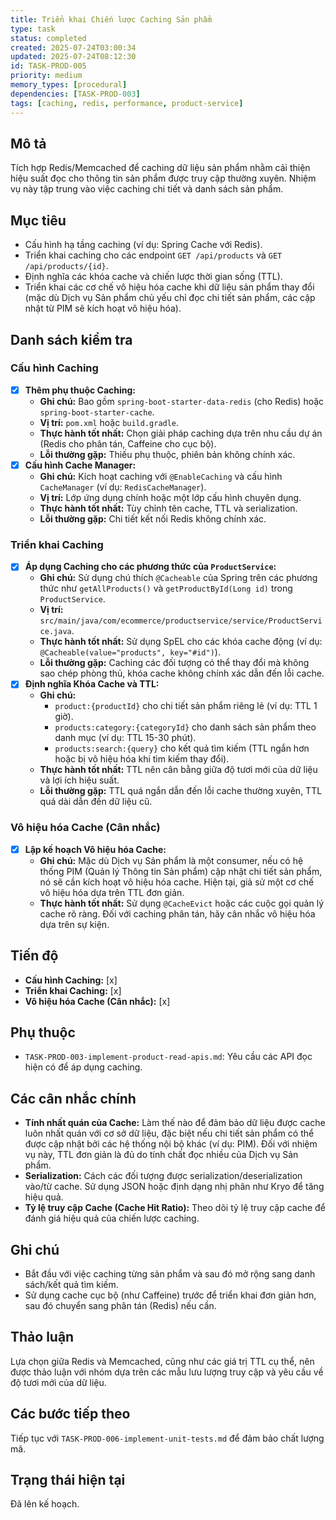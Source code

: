 ```yaml
---
title: Triển khai Chiến lược Caching Sản phẩm
type: task
status: completed
created: 2025-07-24T03:00:34
updated: 2025-07-24T08:12:30
id: TASK-PROD-005
priority: medium
memory_types: [procedural]
dependencies: [TASK-PROD-003]
tags: [caching, redis, performance, product-service]
---
```


## Mô tả

Tích hợp Redis/Memcached để caching dữ liệu sản phẩm nhằm cải thiện hiệu suất đọc cho thông tin sản phẩm được truy cập thường xuyên. Nhiệm vụ này tập trung vào việc caching chi tiết và danh sách sản phẩm.

## Mục tiêu

*   Cấu hình hạ tầng caching (ví dụ: Spring Cache với Redis).
*   Triển khai caching cho các endpoint `GET /api/products` và `GET /api/products/{id}`.
*   Định nghĩa các khóa cache và chiến lược thời gian sống (TTL).
*   Triển khai các cơ chế vô hiệu hóa cache khi dữ liệu sản phẩm thay đổi (mặc dù Dịch vụ Sản phẩm chủ yếu chỉ đọc chi tiết sản phẩm, các cập nhật từ PIM sẽ kích hoạt vô hiệu hóa).

## Danh sách kiểm tra

### Cấu hình Caching
- [x] **Thêm phụ thuộc Caching:**
    - **Ghi chú:** Bao gồm `spring-boot-starter-data-redis` (cho Redis) hoặc `spring-boot-starter-cache`.
    - **Vị trí:** `pom.xml` hoặc `build.gradle`.
    - **Thực hành tốt nhất:** Chọn giải pháp caching dựa trên nhu cầu dự án (Redis cho phân tán, Caffeine cho cục bộ).
    - **Lỗi thường gặp:** Thiếu phụ thuộc, phiên bản không chính xác.
- [x] **Cấu hình Cache Manager:**
    - **Ghi chú:** Kích hoạt caching với `@EnableCaching` và cấu hình `CacheManager` (ví dụ: `RedisCacheManager`).
    - **Vị trí:** Lớp ứng dụng chính hoặc một lớp cấu hình chuyên dụng.
    - **Thực hành tốt nhất:** Tùy chỉnh tên cache, TTL và serialization.
    - **Lỗi thường gặp:** Chi tiết kết nối Redis không chính xác.

### Triển khai Caching
- [x] **Áp dụng Caching cho các phương thức của `ProductService`:**
    - **Ghi chú:** Sử dụng chú thích `@Cacheable` của Spring trên các phương thức như `getAllProducts()` và `getProductById(Long id)` trong `ProductService`.
    - **Vị trí:** `src/main/java/com/ecommerce/productservice/service/ProductService.java`.
    - **Thực hành tốt nhất:** Sử dụng SpEL cho các khóa cache động (ví dụ: `@Cacheable(value="products", key="#id")`).
    - **Lỗi thường gặp:** Caching các đối tượng có thể thay đổi mà không sao chép phòng thủ, khóa cache không chính xác dẫn đến lỗi cache.
- [x] **Định nghĩa Khóa Cache và TTL:**
    - **Ghi chú:**
        *   `product:{productId}` cho chi tiết sản phẩm riêng lẻ (ví dụ: TTL 1 giờ).
        *   `products:category:{categoryId}` cho danh sách sản phẩm theo danh mục (ví dụ: TTL 15-30 phút).
        *   `products:search:{query}` cho kết quả tìm kiếm (TTL ngắn hơn hoặc bị vô hiệu hóa khi tìm kiếm thay đổi).
    - **Thực hành tốt nhất:** TTL nên cân bằng giữa độ tươi mới của dữ liệu và lợi ích hiệu suất.
    - **Lỗi thường gặp:** TTL quá ngắn dẫn đến lỗi cache thường xuyên, TTL quá dài dẫn đến dữ liệu cũ.

### Vô hiệu hóa Cache (Cân nhắc)
- [x] **Lập kế hoạch Vô hiệu hóa Cache:**
    - **Ghi chú:** Mặc dù Dịch vụ Sản phẩm là một consumer, nếu có hệ thống PIM (Quản lý Thông tin Sản phẩm) cập nhật chi tiết sản phẩm, nó sẽ cần kích hoạt vô hiệu hóa cache. Hiện tại, giả sử một cơ chế vô hiệu hóa dựa trên TTL đơn giản.
    - **Thực hành tốt nhất:** Sử dụng `@CacheEvict` hoặc các cuộc gọi quản lý cache rõ ràng. Đối với caching phân tán, hãy cân nhắc vô hiệu hóa dựa trên sự kiện.

## Tiến độ

*   **Cấu hình Caching:** [x]
*   **Triển khai Caching:** [x]
*   **Vô hiệu hóa Cache (Cân nhắc):** [x]

## Phụ thuộc

*   `TASK-PROD-003-implement-product-read-apis.md`: Yêu cầu các API đọc hiện có để áp dụng caching.

## Các cân nhắc chính

*   **Tính nhất quán của Cache:** Làm thế nào để đảm bảo dữ liệu được cache luôn nhất quán với cơ sở dữ liệu, đặc biệt nếu chi tiết sản phẩm có thể được cập nhật bởi các hệ thống nội bộ khác (ví dụ: PIM). Đối với nhiệm vụ này, TTL đơn giản là đủ do tính chất đọc nhiều của Dịch vụ Sản phẩm.
*   **Serialization:** Cách các đối tượng được serialization/deserialization vào/từ cache. Sử dụng JSON hoặc định dạng nhị phân như Kryo để tăng hiệu quả.
*   **Tỷ lệ truy cập Cache (Cache Hit Ratio):** Theo dõi tỷ lệ truy cập cache để đánh giá hiệu quả của chiến lược caching.

## Ghi chú

*   Bắt đầu với việc caching từng sản phẩm và sau đó mở rộng sang danh sách/kết quả tìm kiếm.
*   Sử dụng cache cục bộ (như Caffeine) trước để triển khai đơn giản hơn, sau đó chuyển sang phân tán (Redis) nếu cần.

## Thảo luận

Lựa chọn giữa Redis và Memcached, cũng như các giá trị TTL cụ thể, nên được thảo luận với nhóm dựa trên các mẫu lưu lượng truy cập và yêu cầu về độ tươi mới của dữ liệu.

## Các bước tiếp theo

Tiếp tục với `TASK-PROD-006-implement-unit-tests.md` để đảm bảo chất lượng mã.

## Trạng thái hiện tại

Đã lên kế hoạch.